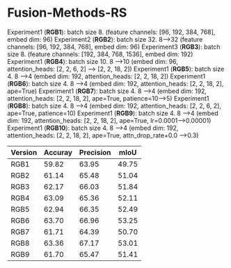# Fusion-Methods-RS

Experiment1 (**RGB1**): batch size 8. (feature channels: [96, 192, 384, 768], embed dim: 96)
Experiment2 (**RGB2**): batch size 32. 8-->32 (feature channels: [96, 192, 384, 768], embed dim: 96)
Experiment3 (**RGB3**): batch size 8. (feature channels: [192, 384, 768, 1536], embed dim: 192)
Experiment1 (**RGB4**): batch size 10. 8 -->10 (embed dim: 96, attention_heads: [2, 2, 6, 2] --> [2, 2, 18, 2])
Experiment1 (**RGB5**): batch size 4. 8 -->4 (embed dim: 192, attention_heads: [2, 2, 18, 2])
Experiment1 (**RGB6**): batch size 4. 8 -->4 (embed dim: 192, attention_heads: [2, 2, 18, 2], ape=True)
Experiment1 (**RGB7**): batch size 4. 8 -->4 (embed dim: 192, attention_heads: [2, 2, 18, 2], ape=True, patience=10-->5)
Experiment1 (**RGB8**): batch size 4. 8 -->4 (embed dim: 192, attention_heads: [2, 2, 6, 2], ape=True, patience=10)
Experiment1 (**RGB9**): batch size 4. 8 -->4 (embed dim: 192, attention_heads: [2, 2, 18, 2], ape=True, lr=0.0001-->0.00001)
Experiment1 (**RGB10**): batch size 4. 8 -->4 (embed dim: 192, attention_heads: [2, 2, 18, 2], ape=True, attn_drop_rate+0.0 -->0.3)

| Version | Accuray | Precision | mIoU |
| ------- | ------- | --------- | ---- |
| RGB1 | 59.82 | 63.95 | 49.75 | 
| RGB2 | 61.14 | 65.48 | 51.04 |
| RGB3 | 62.17 | 66.03 | 51.84 |
| RGB4 | 63.09 | 65.36 | 52.11 |
| RGB5 | 62.94 | 66.35 | 52.49 |
| RGB6 | 63.70 | 66.96 | 53.25 | 
| RGB7 | 61.71 | 64.39 | 50.70 | 
| RGB8 | 63.36 | 67.17 | 53.01 | 
| RGB9 | 61.70 | 65.47 | 51.41 | 
